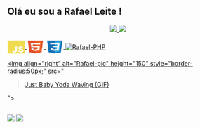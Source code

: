 ## Olá eu sou a Rafael Leite !
<div align="center">
  <a href="https://https://github.com/Rafaelzera7">
  <img height="180em" src="https://github-readme-stats.vercel.app/api?username=Rafaelzera7&show_icons=true&theme=dark&include_all_commits=true&count_private=true"/>
  <img height="180em" src="https://github-readme-stats.vercel.app/api/top-langs/?username=Rafaelzera7&layout=compact&langs_count=7&theme=dark"/>
</div>
<div style="display: inline_block"><br>
  <img align="center" alt="Rafael-Js" height="30" width="40" src="https://raw.githubusercontent.com/devicons/devicon/master/icons/javascript/javascript-plain.svg">
  <img align="center" alt="Rafael-HTML" height="30" width="40" src="https://raw.githubusercontent.com/devicons/devicon/master/icons/html5/html5-original.svg">
  <img align="center" alt="Rafael-CSS" height="30" width="40" src="https://raw.githubusercontent.com/devicons/devicon/master/icons/css3/css3-original.svg">
   <img align="center" alt="Rafael-PHP" height="30" width="40" src="https://cdn.jsdelivr.net/gh/devicons/devicon/icons/php/php-original.svg">

          
  <img align="right" alt="Rafael-pic" height="150" style="border-radius:50px;" src="<blockquote class="imgur-embed-pub" lang="en" data-id="a/RspChu9"  ><a href="//imgur.com/a/RspChu9">Just Baby Yoda Waving (GIF)</a></blockquote><script async src="//s.imgur.com/min/embed.js" charset="utf-8"></script>">
</div>
  
  ##
 
<div> 
  
  <a href="https://www.instagram.com/rafaelleitef/" target="_blank"><img src="https://img.shields.io/badge/-Instagram-%23E4405F?style=for-the-badge&logo=instagram&logoColor=white" target="_blank"></a> 
  <a href="https://www.linkedin.com/in/rafael-leite-fernandes-583419234/" target="_blank"><img src="https://img.shields.io/badge/-LinkedIn-%230077B5?style=for-the-badge&logo=linkedin&logoColor=white" target="_blank"></a> 

</div>
